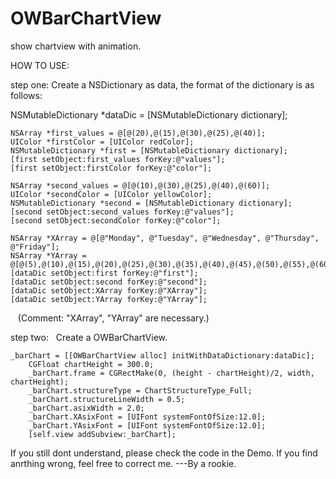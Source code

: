 # OWBarChartView

show chartview with animation.

HOW TO USE:

step one:
  Create a NSDictionary as data, the format of the dictionary is as follows:
  
  NSMutableDictionary *dataDic = [NSMutableDictionary dictionary];
    
    NSArray *first_values = @[@(20),@(15),@(30),@(25),@(40)];
    UIColor *firstColor = [UIColor redColor];
    NSMutableDictionary *first = [NSMutableDictionary dictionary];
    [first setObject:first_values forKey:@"values"];
    [first setObject:firstColor forKey:@"color"];
    
    NSArray *second_values = @[@(10),@(30),@(25),@(40),@(60)];
    UIColor *secondColor = [UIColor yellowColor];
    NSMutableDictionary *second = [NSMutableDictionary dictionary];
    [second setObject:second_values forKey:@"values"];
    [second setObject:secondColor forKey:@"color"];
    
    NSArray *XArray = @[@"Monday", @"Tuesday", @"Wednesday", @"Thursday", @"Friday"];
    NSArray *YArray = @[@(5),@(10),@(15),@(20),@(25),@(30),@(35),@(40),@(45),@(50),@(55),@(60),];
    [dataDic setObject:first forKey:@"first"];
    [dataDic setObject:second forKey:@"second"];
    [dataDic setObject:XArray forKey:@"XArray"];
    [dataDic setObject:YArray forKey:@"YArray"];
    
    (Comment: "XArray", "YArray" are necessary.)
    
step two:
    Create a OWBarChartView.
    
    _barChart = [[OWBarChartView alloc] initWithDataDictionary:dataDic];
        CGFloat chartHeight = 300.0;
        _barChart.frame = CGRectMake(0, (height - chartHeight)/2, width, chartHeight);
        _barChart.structureType = ChartStructureType_Full;
        _barChart.structureLineWidth = 0.5;
        _barChart.asixWidth = 2.0;
        _barChart.XAsixFont = [UIFont systemFontOfSize:12.0];
        _barChart.YAsixFont = [UIFont systemFontOfSize:12.0];
        [self.view addSubview:_barChart];
        
If you still dont understand, please check the code in the Demo. If you find anrthing wrong, feel free to correct me.
---By a rookie.
